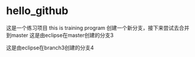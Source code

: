 # hello_github
这是一个练习项目 this is training program
创建一个新分支，接下来尝试去合并到master
这是由eclipse在master创建的分支3

这是由eclipse在branch3创建的分支4